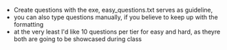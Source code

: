 * Create questions with the exe, easy_questions.txt serves as guideline,
* you can also type questions manually, if you believe to keep up with the formatting
* at the very least I'd like 10 questions per tier for easy and hard, as theyre both are going to be showcased during class 
